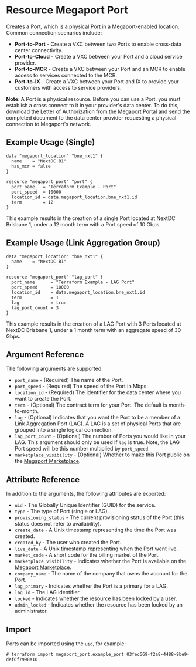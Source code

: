 # Resource Megaport Port
Creates a Port, which is a physical Port in a Megaport-enabled location. Common connection scenarios include:

 - **Port-to-Port** - Create a VXC between two Ports to enable cross-data center connectivity.
 - **Port-to-Cloud** - Create a VXC between your Port and a cloud service provider.
 - **Port-to-MCR** - Create a VXC between your Port and an MCR to enable access to services connected to the MCR.
 - **Port-to-IX** - Create a VXC between your Port and IX to provide your customers with access to service providers.

 **Note**: A Port is a physical resource. Before you can use a Port, you must establish a cross connect to it in your
 provider's data center. To do this, download the Letter of Authorization from the Megaport Portal and send the completed document to the data center provider requesting a physical connection to Megaport's network.

## Example Usage (Single)
```
data "megaport_location" "bne_nxt1" {
  name    = "NextDC B1"
  has_mcr = false
}

resource "megaport_port" "port" {
  port_name   = "Terraform Example - Port"
  port_speed  = 10000
  location_id = data.megaport_location.bne_nxt1.id
  term        = 12
}
```

This example results in the creation of a single Port located at NextDC Brisbane 1, under a 12 month term with a Port
speed of 10 Gbps.

## Example Usage (Link Aggregation Group)
```
data "megaport_location" "bne_nxt1" {
  name    = "NextDC B1"
}

resource "megaport_port" "lag_port" {
  port_name      = "Terraform Example - LAG Port"
  port_speed     = 10000
  location_id    = data.megaport_location.bne_nxt1.id
  term           = 1
  lag            = true
  lag_port_count = 3
}
```

This example results in the creation of a LAG Port with 3 Ports located at NextDC Brisbane 1, under a 1 month term with 
an aggregate speed of 30 Gbps.

## Argument Reference

The following arguments are supported:

 - `port_name` - (Required) The name of the Port.
 - `port_speed` - (Required) The speed of the Port in Mbps.
 - `location_id` - (Required) The identifier for the data center where you want to create the Port.
 - `term` - (Optional) The contract term for your Port. The default is month-to-month.
 - `lag` - (Optional) Indicates that you want the Port to be a member of a Link Aggregation Port (LAG). A LAG is a set of physical Ports that are grouped into a single logical connection.
 - `lag_port_count` - (Optional) The number of Ports you would like in your LAG. This argument should only be used if
 `lag` is true. Note, the LAG Port speed will be this number multiplied by `port_speed`.
 - `marketplace_visibility` - (Optional) Whether to make this Port public on the 
 [Megaport Marketplace](https://docs.megaport.com/marketplace/).
 
 ## Attribute Reference

 In addition to the arguments, the following attributes are exported:
 - `uid` - The Globally Unique Identifier (GUID) for the service.
 - `type` - The type of Port (single or LAG).
 - `provisioning_status` - The current provisioning status of the Port (this status does not refer to availability).
 - `create_date` - A Unix timestamp representing the time the Port was created.
 - `created_by` - The user who created the Port.
 - `live_date` - A Unix timestamp representing when the Port went live.
 - `market_code` - A short code for the billing market of the Port.
 - `marketplace_visibility` - Indicates whether the Port is available on the [Megaport Marketplace](https://docs.megaport.com/marketplace/).
 - `company_name` - The name of the company that owns the account for the Port.
 - `lag_primary` - Indicates whether the Port is a primary for a LAG.
 - `lag_id` - The LAG identifier.
 - `locked` - Indicates whether the resource has been locked by a user.
 - `admin_locked` - Indicates whether the resource has been locked by an administrator.
 
 ## Import
 Ports can be imported using the `uid`, for example:
 ```shell script
# terraform import megaport_port.example_port 03fec669-f2a8-4488-9be9-def6f7998a10
```
